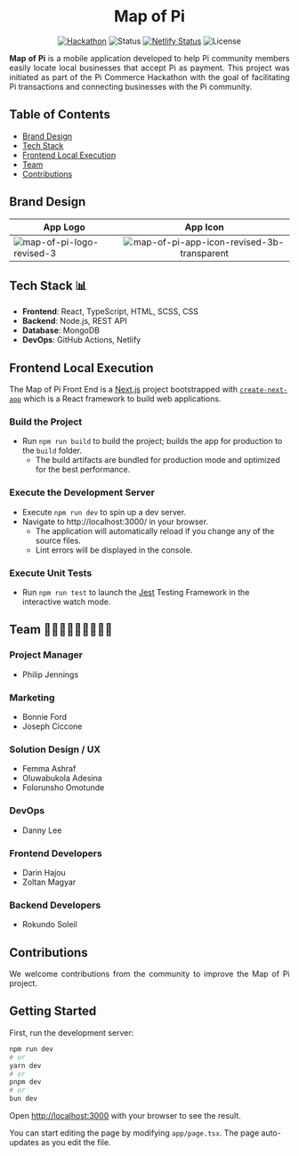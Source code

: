 <h1 align="center"">Map of Pi</h1>

<div align="center">

[![Hackathon](https://img.shields.io/badge/hackathon-PiCommerce-purple.svg)](https://github.com/pi-apps/PiOS/blob/main/pi-commerce.md)
![Status](https://img.shields.io/badge/status-active-success.svg)
[![Netlify Status](https://api.netlify.com/api/v1/badges/1d8fa9c7-015b-4531-9b81-ccf16517b39b/deploy-status)](https://app.netlify.com/sites/map-of-pi/deploys)
![License](https://img.shields.io/badge/license-PIOS-blue.svg)

</div>

<div>
    <p align="justify"><b>Map of Pi</b> is a mobile application developed to help Pi community members easily locate local businesses that accept Pi as payment. This project was initiated as part of the Pi Commerce Hackathon with the goal of facilitating Pi transactions and connecting businesses with the Pi community.</p>
</div>

## Table of Contents

- [Brand Design](#brand-design)
- [Tech Stack](#tech-stack)
- [Frontend Local Execution](#frontend-local-execution)
- [Team](#team)
- [Contributions](#contributions)

## <a name='brand-design'></a>Brand Design

| App Logo  | App Icon |
| ------------- |:-------------:|
| <img src="https://i.ibb.co/GTRWzSb/map-of-pi-logo-revised-3.png" alt="map-of-pi-logo-revised-3" border="0">     | <img src="https://i.ibb.co/4FQqXTG/map-of-pi-app-icon-revised-3b-transparent.png" alt="map-of-pi-app-icon-revised-3b-transparent" border="0">

## <a name='tech-stack'></a>Tech Stack 📊

- **Frontend**: React, TypeScript, HTML, SCSS, CSS
- **Backend**: Node.js, REST API
- **Database**: MongoDB
- **DevOps**: GitHub Actions, Netlify

## <a name='frontend-local-execution'></a>Frontend Local Execution

The Map of Pi Front End is a [Next.js](https://nextjs.org/) project bootstrapped with [`create-next-app`](https://github.com/vercel/next.js/tree/canary/packages/create-next-app) which is a React framework to build web applications.

### Build the Project

- Run `npm run build` to build the project; builds the app for production to the `build` folder.
    - The build artifacts are bundled for production mode and optimized for the best performance.

### Execute the Development Server

- Execute `npm run dev` to spin up a dev server.
- Navigate to http://localhost:3000/ in your browser.
    - The application will automatically reload if you change any of the source files.
    - Lint errors will be displayed in the console.

### Execute Unit Tests

- Run `npm run test` to launch the [Jest](https://jestjs.io/) Testing Framework in the interactive watch mode.

## <a name='team'></a>Team 🧑👩‍🦱🧔👨🏾‍🦱👨🏾 

### Project Manager
- Philip Jennings

### Marketing
- Bonnie Ford
- Joseph Ciccone 

### Solution Design / UX
- Femma Ashraf
- Oluwabukola Adesina
- Folorunsho Omotunde

### DevOps
- Danny Lee

### Frontend Developers
- Darin Hajou
- Zoltan Magyar

### Backend Developers
- Rokundo Soleil

## <a name='contributions'></a>Contributions

<div>
    <p align="justify">We welcome contributions from the community to improve the Map of Pi project.</p>
</div>

## Getting Started

First, run the development server:

```bash
npm run dev
# or
yarn dev
# or
pnpm dev
# or
bun dev
```

Open [http://localhost:3000](http://localhost:3000) with your browser to see the result.

You can start editing the page by modifying `app/page.tsx`. The page auto-updates as you edit the file.
